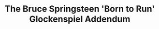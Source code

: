 ---
ee_id_show: '4171'
title: The Bruce Springsteen 'Born to Run' Glockenspiel Addendum
url: the-bruce-springsteen-born-to-run-glockenspiel-addendum
live_url:
year: '2008'
venue: Light Industry
state_country: Brooklyn
type:
dates:
wwwnews:
wwweblast:
pitch: "​First complete performance of my (epic?) composition for Glockenspiel and
  electronics.&nbsp;"
ps:
download:
layout: shows
---